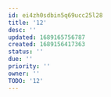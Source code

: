 ```yaml
---
id: ei4zh0sdbin5q69ucc25l28
title: '12'
desc: ''
updated: 1689165756787
created: 1689156417363
status: ''
due: ''
priority: ''
owner: ''
TODO: '12'
---
```


